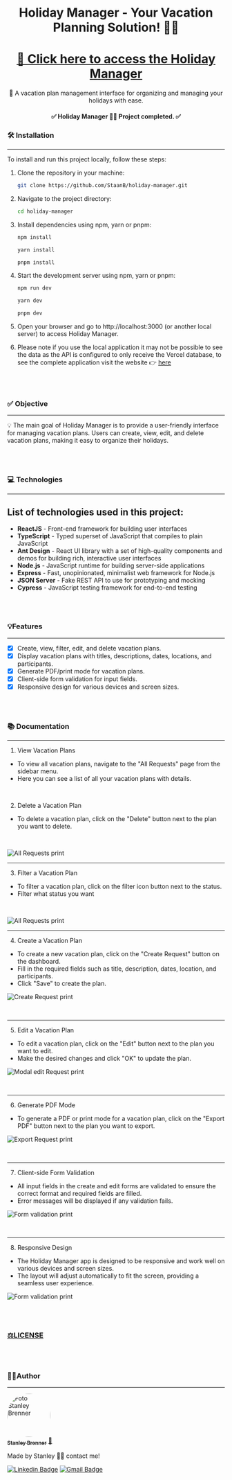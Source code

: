 <div align="center">

<h1 align="center">Holiday Manager - Your Vacation Planning Solution! 🌴🌞</h1>

<h1 align="center">
    <a href="https://holiday-manager.vercel.app/">🔗 Click here to access the Holiday Manager</a>
</h1>

<p align="center">🚀 A vacation plan management interface for organizing and managing your holidays with ease.</p>

<h4 align="center"> 
	✅ Holiday Manager 🌴🌞 Project completed.  ✅
</h4>
</div>

### 🛠️ Installation
---
To install and run this project locally, follow these steps:

1.  Clone the repository in your machine:

    ```sh
    git clone https://github.com/StaanB/holiday-manager.git
    ```

2.  Navigate to the project directory:

    ```sh
    cd holiday-manager
    ```

3.  Install dependencies using npm, yarn or pnpm:

    ```sh
    npm install
    ```

    ```sh
    yarn install
    ```

    ```sh
    pnpm install
    ```

4.  Start the development server using npm, yarn or pnpm:

    ```sh
    npm run dev
    ```

    ```sh
    yarn dev
    ```

    ```sh
    pnpm dev
    ```

5.  Open your browser and go to http://localhost:3000 (or another local server) to access Holiday Manager.
   
6.  Please note if you use the local application it may not be possible to see the data as the API is configured to only receive the Vercel database, to see the complete application visit the website 👉 <a href="https://holiday-manager.vercel.app/">here</a>
<br/>   
<br/>

### ✅ Objective
---
<p>💡 The main goal of Holiday Manager is to provide a user-friendly interface for managing vacation plans. Users can create, view, edit, and delete vacation plans, making it easy to organize their holidays.</p>
<br/>   
<br/> 

### 💻 Technologies
---
<h2>List of technologies used in this project: </h2>

- **ReactJS** - Front-end framework for building user interfaces
- **TypeScript** - Typed superset of JavaScript that compiles to plain JavaScript
- **Ant Design** - React UI library with a set of high-quality components and demos for building rich, interactive user interfaces
- **Node.js** - JavaScript runtime for building server-side applications
- **Express** - Fast, unopinionated, minimalist web framework for Node.js
- **JSON Server** - Fake REST API to use for prototyping and mocking
- **Cypress** - JavaScript testing framework for end-to-end testing
  
<br/>   
<br/>

### 💡Features
---
- [x] Create, view, filter, edit, and delete vacation plans.
- [x] Display vacation plans with titles, descriptions, dates, locations, and participants.
- [x] Generate PDF/print mode for vacation plans.
- [x] Client-side form validation for input fields.
- [x] Responsive design for various devices and screen sizes.
<br/>   
<br/> 

### 📚 Documentation
---

1. View Vacation Plans
 - To view all vacation plans, navigate to the "All Requests" page from the sidebar menu.
 - Here you can see a list of all your vacation plans with details.
<br/>

2. Delete a Vacation Plan
 - To delete a vacation plan, click on the "Delete" button next to the plan you want to delete.
<br/>

   
 ![All Requests print](./src/assets/images/print-all-requests.png)
 
---

3. Filter a Vacation Plan
 - To filter a vacation plan, click on the filter icon button next to the status.
 - Filter what status you want
<br/>

   
 ![All Requests print](./src/assets/images/print-filter.png)
 
---

4. Create a Vacation Plan
 - To create a new vacation plan, click on the "Create Request" button on the dashboard.
 - Fill in the required fields such as title, description, dates, location, and participants.
 - Click "Save" to create the plan.
   
 ![Create Request print](./src/assets/images/print-create-request.png)
 
<br/>

---

5. Edit a Vacation Plan
 - To edit a vacation plan, click on the "Edit" button next to the plan you want to edit.
 - Make the desired changes and click "OK" to update the plan.
   
 ![Modal edit Request print](./src/assets/images/print-modal-editing.png)
 
<br/>

---

6. Generate PDF Mode
 - To generate a PDF or print mode for a vacation plan, click on the "Export PDF" button next to the plan you want to export.
   
 ![Export Request print](./src/assets/images/print-export-request.png)
 
<br/>

---

7. Client-side Form Validation
 - All input fields in the create and edit forms are validated to ensure the correct format and required fields are filled.
 - Error messages will be displayed if any validation fails.
   
 ![Form validation print](./src/assets/images/print-form-validation.png)
 
<br/>

---

8. Responsive Design
 - The Holiday Manager app is designed to be responsive and work well on various devices and screen sizes.
 - The layout will adjust automatically to fit the screen, providing a seamless user experience.

 ![Form validation print](./src/assets/images/print-responsive.png)
 
   
<br/>
<br/>

<h3><a href="https://github.com/StaanB/holiday-manager/blob/main/LICENSE">⚖️LICENSE</a></h3>

<br/>   
<br/> 

### 🧑🏻Author
---
<a href="https://github.com/StaanB">
 <img style="border-radius: 50%;" src="https://avatars.githubusercontent.com/u/86057261?v=4" width="100px;" alt="Foto Stanley Brenner"/>
 <br />
 <sub><b>Stanley Brenner</b></sub></a> <a href="https://stanley-b.vercel.app/" title="Stanley">🚀</a>

Made by Stanley 👋🏽 contact me!

[![Linkedin Badge](https://img.shields.io/badge/-Stanley-blue?style=flat-square&logo=Linkedin&logoColor=white&link=https://www.linkedin.com/in/stanley-brenner-front-end/)](https://www.linkedin.com/in/stanley-brenner-front-end/)
[![Gmail Badge](https://img.shields.io/badge/-stanleybrenner@gmail.com-c14438?style=flat-square&logo=Gmail&logoColor=white&link=mailto:stanleybrenner@gmail.com)](mailto:stanleybrenner@gmail.com)
